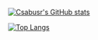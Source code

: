 [![Csabusr's GitHub stats](https://github-readme-stats.vercel.app/api?username=Csabusr&show_icons=true&theme=tokyonight)](https://github.com/anuraghazra/github-readme-stats)

[![Top Langs](https://github-readme-stats.vercel.app/api/top-langs/?username=Csabusr&show_icons=true&theme=tokyonight)](https://github.com/anuraghazra/github-readme-stats)
